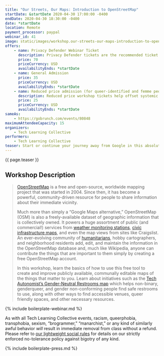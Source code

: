 ```yaml
---
title: "Our Streets, Our Maps: Introduction to OpenStreetMap"
startDate: &startDate 2020-04-30 17:00:00 -0400
endDate: 2020-04-30 18:30:00 -0400
date: *startDate
location: Remote
payment_processor: paypal
webinar_id: 41
image: static/images/workshop.our-streets-our-maps-introduction-to-openstreetmap.rectangle.png
offers:
    - name: Privacy Defender Webinar Ticket
      description: Privacy Defender tickets are the recommended ticket type for those who can afford to help fund the digital security and online privacy advocacy communities with their financial resources, are attending the workshop with the support of their employers or other backers, or have other resources available to them. Purchasing tickets at this level makes it possible for us to offer reduced price tickets to those in need.
      price: 70
      priceCurrency: USD
      availabilityEnds: *startDate
    - name: General Admission
      price: 35
      priceCurrency: USD
      availabilityEnds: *startDate
    - name: Reduced price admission (for queer-identified and femme people)
      description: Reduced price workshop tickets help offset systemic biases prevalent in society and in the technology sector especially.
      price: 25
      priceCurrency: USD
      availabilityEnds: *startDate
sameAs:
    - https://gobrunch.com/events/80848
maximumAttendeeCapacity: 15
organizers:
    - Tech Learning Collective
performers:
    - Tech Learning Collective
teaser: Start or continue your journey away from Google in this absolute beginner&rsquo;s guide to the OpenStreetMap, a free, worldwide mapping project. Learn how to add information to the map, such as your own business or your favorite lunch spot, as well as how to use the map to find points of interest added by others. OpenStreetMap has been used by humanitarian efforts all over the world, but it&rsquo;s also useful for more everyday tasks like finding gender-neutral restrooms, vegan-only restaurants, and more. In this workshop, you&rsquo;ll see all these use cases in action, and even become familiar with the basics of Geographic Information Systems (GIS) concepts that you can use in other location-based projects.
---
```


{{ page.teaser }}

## Workshop Description

> [OpenStreetMap](https://openstreetmap.org/about) is a free and open-source, worldwide mapping project that was started in 2004. Since
then, it has become a powerful, community-driven resource for people to share information about their immediate vicinity.
>
> Much more than simply a &ldquo;Google Maps alternative,&rdquo; OpenStreetMap (OSM) is also a freely-available dataset of geographic information that is collectively owned. It powers a huge assortment of public (and commercial!) services from [weather monitoring stations](https://openweathermap.org/), [civic infrastructure maps](https://openinframap.org/), and even the map views from sites like Craigslist. An ever-evolving community of [humanitarians](https://www.hotosm.org/), hobby cartographers, and neighborhood residents add, edit, and maintain the information in the OpenStreetMap database and, much like Wikipedia, anyone can contribute the things that are important to them simply by creating a free OpenStreetMap account.
>
> In this workshop, learn the basics of how to use this free tool to create and improve publicly available, communally editable maps of the things that matter to you. Learn about initiatives such as the [Tech Autonomist&rsquo;s Gender-Neutral Restrooms map](https://tech-autonomy.com/maps#gender-neutral-restrooms) which helps non-binary, genderqueer, and gender non-conforming people find safe restrooms to use, along with other ways to find accessible venues, queer friendly spaces, and other necessary resources.

{% include boilerplate-webinar.md %}

As with all Tech Learning Collective events, racism, queerphobia, transphobia, sexism, &ldquo;brogrammer,&rdquo; &ldquo;manarchist,&rdquo; or any kind of similarly awful behavior *will* result in immediate removal from class without a refund. Please refer to [our lightweight social rules](https://github.com/AnarchoTechNYC/meta/wiki/Social-rules) for details on our strictly enforced no-tolerance policy against bigotry of any kind.

{% include boilerplate-press.md %}
